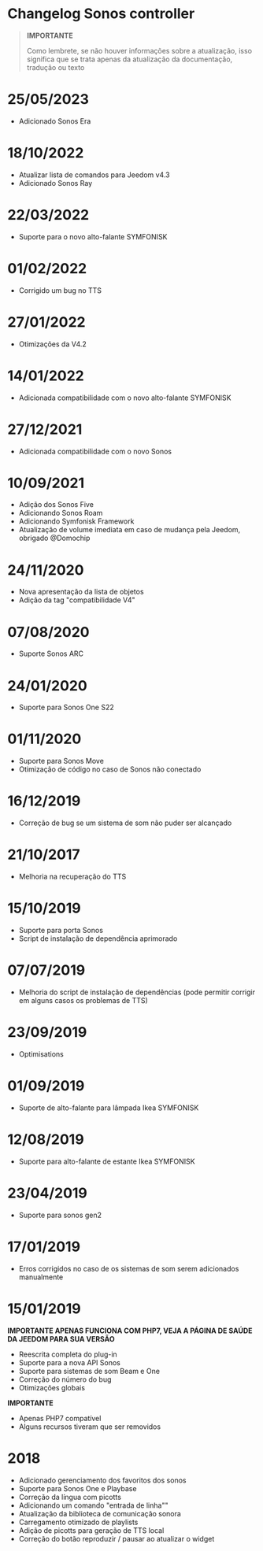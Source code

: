 # Changelog Sonos controller

>**IMPORTANTE**
>
>Como lembrete, se não houver informações sobre a atualização, isso significa que se trata apenas da atualização da documentação, tradução ou texto

# 25/05/2023

- Adicionado Sonos Era

# 18/10/2022

- Atualizar lista de comandos para Jeedom v4.3
- Adicionado Sonos Ray

# 22/03/2022

- Suporte para o novo alto-falante SYMFONISK

# 01/02/2022

- Corrigido um bug no TTS

# 27/01/2022

- Otimizações da V4.2

# 14/01/2022

- Adicionada compatibilidade com o novo alto-falante SYMFONISK

# 27/12/2021

- Adicionada compatibilidade com o novo Sonos

# 10/09/2021

- Adição dos Sonos Five
- Adicionando Sonos Roam
- Adicionando Symfonisk Framework
- Atualização de volume imediata em caso de mudança pela Jeedom, obrigado @Domochip

# 24/11/2020

- Nova apresentação da lista de objetos
- Adição da tag "compatibilidade V4"

# 07/08/2020

- Suporte Sonos ARC

# 24/01/2020

- Suporte para Sonos One S22

# 01/11/2020

- Suporte para Sonos Move
- Otimização de código no caso de Sonos não conectado

# 16/12/2019

- Correção de bug se um sistema de som não puder ser alcançado

# 21/10/2017

- Melhoria na recuperação do TTS

# 15/10/2019

- Suporte para porta Sonos
- Script de instalação de dependência aprimorado

# 07/07/2019

- Melhoria do script de instalação de dependências (pode permitir corrigir em alguns casos os problemas de TTS)

# 23/09/2019

- Optimisations

# 01/09/2019

- Suporte de alto-falante para lâmpada Ikea SYMFONISK

# 12/08/2019

- Suporte para alto-falante de estante Ikea SYMFONISK

# 23/04/2019

- Suporte para sonos gen2

# 17/01/2019

- Erros corrigidos no caso de os sistemas de som serem adicionados manualmente

# 15/01/2019

**IMPORTANTE APENAS FUNCIONA COM PHP7, VEJA A PÁGINA DE SAÚDE DA JEEDOM PARA SUA VERSÃO**

- Reescrita completa do plug-in
- Suporte para a nova API Sonos
- Suporte para sistemas de som Beam e One
- Correção do número do bug
- Otimizações globais

**IMPORTANTE**

- Apenas PHP7 compatível
- Alguns recursos tiveram que ser removidos

# 2018

-  Adicionado gerenciamento dos favoritos dos sonos
- Suporte para Sonos One e Playbase
- Correção da língua com picotts
- Adicionando um comando "entrada de linha""
- Atualização da biblioteca de comunicação sonora
- Carregamento otimizado de playlists
- Adição de picotts para geração de TTS local
- Correção do botão reproduzir / pausar ao atualizar o widget
